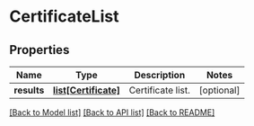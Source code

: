 # CertificateList

## Properties
Name | Type | Description | Notes
------------ | ------------- | ------------- | -------------
**results** | [**list[Certificate]**](Certificate.md) | Certificate list. | [optional] 

[[Back to Model list]](../README.md#documentation-for-models) [[Back to API list]](../README.md#documentation-for-api-endpoints) [[Back to README]](../README.md)

